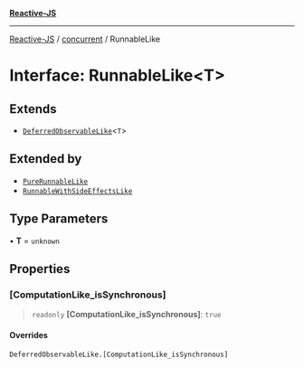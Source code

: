 [**Reactive-JS**](../../README.md)

***

[Reactive-JS](../../README.md) / [concurrent](../README.md) / RunnableLike

# Interface: RunnableLike\<T\>

## Extends

- [`DeferredObservableLike`](DeferredObservableLike.md)\<`T`\>

## Extended by

- [`PureRunnableLike`](PureRunnableLike.md)
- [`RunnableWithSideEffectsLike`](RunnableWithSideEffectsLike.md)

## Type Parameters

• **T** = `unknown`

## Properties

### \[ComputationLike\_isSynchronous\]

> `readonly` **\[ComputationLike\_isSynchronous\]**: `true`

#### Overrides

`DeferredObservableLike.[ComputationLike_isSynchronous]`
